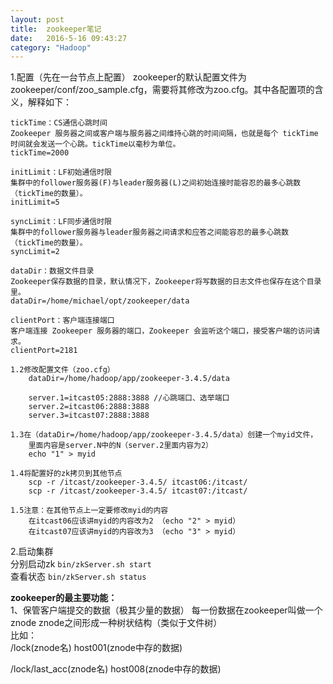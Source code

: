 ```yaml
---
layout: post
title:  zookeeper笔记
date:   2016-5-16 09:43:27
category: "Hadoop"
---
```


1.配置（先在一台节点上配置）
	zookeeper的默认配置文件为zookeeper/conf/zoo_sample.cfg，需要将其修改为zoo.cfg。其中各配置项的含义，解释如下：

	tickTime：CS通信心跳时间
	Zookeeper 服务器之间或客户端与服务器之间维持心跳的时间间隔，也就是每个 tickTime 时间就会发送一个心跳。tickTime以毫秒为单位。
	tickTime=2000  
	
	initLimit：LF初始通信时限
	集群中的follower服务器(F)与leader服务器(L)之间初始连接时能容忍的最多心跳数（tickTime的数量）。
	initLimit=5  
	
	syncLimit：LF同步通信时限
	集群中的follower服务器与leader服务器之间请求和应答之间能容忍的最多心跳数（tickTime的数量）。
	syncLimit=2  
	 
	dataDir：数据文件目录
	Zookeeper保存数据的目录，默认情况下，Zookeeper将写数据的日志文件也保存在这个目录里。
	dataDir=/home/michael/opt/zookeeper/data  
	
	clientPort：客户端连接端口
	客户端连接 Zookeeper 服务器的端口，Zookeeper 会监听这个端口，接受客户端的访问请求。
	clientPort=2181 
	
	1.2修改配置文件（zoo.cfg）
		dataDir=/home/hadoop/app/zookeeper-3.4.5/data
		
		server.1=itcast05:2888:3888 //心跳端口、选举端口
		server.2=itcast06:2888:3888
		server.3=itcast07:2888:3888
	
	1.3在（dataDir=/home/hadoop/app/zookeeper-3.4.5/data）创建一个myid文件，
		里面内容是server.N中的N（server.2里面内容为2）
		echo "1" > myid
	
	1.4将配置好的zk拷贝到其他节点
		scp -r /itcast/zookeeper-3.4.5/ itcast06:/itcast/
		scp -r /itcast/zookeeper-3.4.5/ itcast07:/itcast/
	
	1.5注意：在其他节点上一定要修改myid的内容
		在itcast06应该讲myid的内容改为2 （echo "2" > myid）
		在itcast07应该讲myid的内容改为3 （echo "3" > myid）
		
2.启动集群  
	分别启动zk 	`bin/zkServer.sh start`  
	查看状态 `bin/zkServer.sh status`

**zookeeper的最主要功能：**  
1、保管客户端提交的数据（极其少量的数据）	每一份数据在zookeeper叫做一个znode
znode之间形成一种树状结构（类似于文件树）  
比如：  
/lock(znode名) host001(znode中存的数据)

/lock/last_acc(znode名)    host008(znode中存的数据)